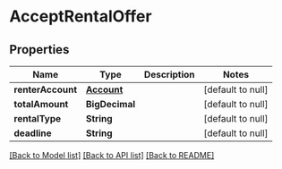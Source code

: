 # AcceptRentalOffer
## Properties

| Name | Type | Description | Notes |
|------------ | ------------- | ------------- | -------------|
| **renterAccount** | [**Account**](Account.md) |  | [default to null] |
| **totalAmount** | **BigDecimal** |  | [default to null] |
| **rentalType** | **String** |  | [default to null] |
| **deadline** | **String** |  | [default to null] |

[[Back to Model list]](../README.md#documentation-for-models) [[Back to API list]](../README.md#documentation-for-api-endpoints) [[Back to README]](../README.md)

